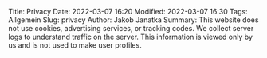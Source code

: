 Title: Privacy
Date: 2022-03-07 16:20
Modified: 2022-03-07 16:30
Tags: Allgemein
Slug: privacy
Author: Jakob Janatka
Summary: This website does not use cookies, advertising services, or tracking codes. We collect server logs to understand traffic on the server. This information is viewed only by us and is not used to make user profiles.